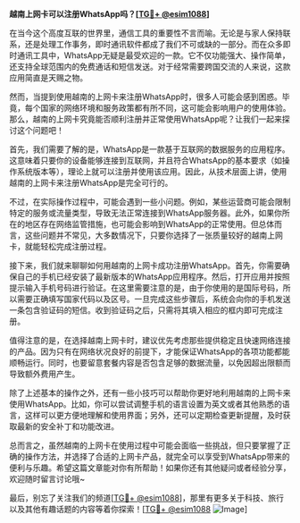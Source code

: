 **越南上网卡可以注册WhatsApp吗？[[TG💪+ @esim1088](https://t.me/s/esim1088)]**

在当今这个高度互联的世界里，通信工具的重要性不言而喻。无论是与家人保持联系，还是处理工作事务，即时通讯软件都成了我们不可或缺的一部分。而在众多即时通讯工具中，WhatsApp无疑是最受欢迎的一款。它不仅功能强大、操作简单，还支持全球范围内的免费通话和短信发送。对于经常需要跨国交流的人来说，这款应用简直是天赐之物。

然而，当提到使用越南的上网卡来注册WhatsApp时，很多人可能会感到困惑。毕竟，每个国家的网络环境和服务政策都有所不同，这可能会影响用户的使用体验。那么，越南的上网卡究竟能否顺利注册并正常使用WhatsApp呢？让我们一起来探讨这个问题吧！

首先，我们需要了解的是，WhatsApp是一款基于互联网的数据服务的应用程序。这意味着只要你的设备能够连接到互联网，并且符合WhatsApp的基本要求（如操作系统版本等），理论上就可以注册并使用该应用。因此，从技术层面上讲，使用越南的上网卡来注册WhatsApp是完全可行的。

不过，在实际操作过程中，可能会遇到一些小问题。例如，某些运营商可能会限制特定的服务或流量类型，导致无法正常连接到WhatsApp服务器。此外，如果你所在的地区存在网络监管措施，也可能会影响到WhatsApp的正常使用。但总体而言，这些问题并不常见，大多数情况下，只要你选择了一张质量较好的越南上网卡，就能轻松完成注册过程。

接下来，我们就来聊聊如何用越南的上网卡成功注册WhatsApp。首先，你需要确保自己的手机已经安装了最新版本的WhatsApp应用程序。然后，打开应用并按照提示输入手机号码进行验证。在这里需要注意的是，由于你使用的是国际号码，所以需要正确填写国家代码以及区号。一旦完成这些步骤后，系统会向你的手机发送一条包含验证码的短信。收到验证码之后，只需将其填入相应的框内即可完成注册。

值得注意的是，在选择越南上网卡时，建议优先考虑那些提供稳定且快速网络连接的产品。因为只有在网络状况良好的前提下，才能保证WhatsApp的各项功能都能顺畅运行。同时，也要留意套餐内容是否包含足够的数据流量，以免因超出限额而导致额外费用产生。

除了上述基本的操作之外，还有一些小技巧可以帮助你更好地利用越南的上网卡来使用WhatsApp。比如，你可以尝试调整手机的语言设置为英文或者其他熟悉的语言，这样可以更方便地理解和使用界面；另外，还可以定期检查更新提醒，及时获取最新的安全补丁和功能改进。

总而言之，虽然越南的上网卡在使用过程中可能会面临一些挑战，但只要掌握了正确的操作方法，并选择了合适的上网卡产品，就完全可以享受到WhatsApp带来的便利与乐趣。希望这篇文章能对你有所帮助！如果你还有其他疑问或者经验分享，欢迎随时留言讨论哦~

最后，别忘了关注我们的频道[[TG💪+ @esim1088](https://t.me/s/esim1088)]，那里有更多关于科技、旅行以及其他有趣话题的内容等着你探索！[[TG💪+ @esim1088](https://t.me/s/esim1088) ![Image](https://i.postimg.cc/4NQfJmqS/Snipaste-2025-05-13-00-14-12.png)]